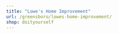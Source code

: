 ```yaml
---
title: "Lowe's Home Improvement"
url: /greensboro/lowes-home-improvement/
shop: doityourself
---
```

